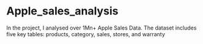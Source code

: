 # Apple_sales_analysis

In the project, I analysed over 1Mn+ Apple Sales Data. 
The dataset includes five key tables: products, category, sales, stores, and warranty
